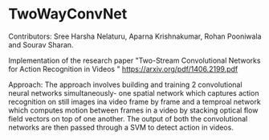 # TwoWayConvNet

Contributors: Sree Harsha Nelaturu, Aparna Krishnakumar, Rohan Pooniwala and Sourav Sharan. 

Implementation of the research paper  "Two-Stream Convolutional Networks for Action Recognition in Videos " https://arxiv.org/pdf/1406.2199.pdf 

Approach:
The approach involves building and training 2 convolutional neural networks simultaneously- one spatial network which captures action recognition on still images ina video frame by frame and a temproal network which computes motion between frames in a video by stacking optical flow field vectors on top of one another. The output of both the convolutional networks are then passed through a SVM to detect action in videos. 
